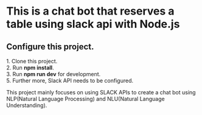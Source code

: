 <h1>This is a chat bot that reserves a table using slack api with Node.js </h1>

<h2>Configure this project. </h2>
1. Clone this project.<br>
2. Run <b>npm install</b>. <br>
3. Run <b>npm run dev</b> for development.<br>
5. Further more, Slack API needs to be configured. <br>

<p>This project mainly focuses on using SLACK APIs to create a chat bot using NLP(Natural Language Processing) and NLU(Natural Language Understanding).</p>
